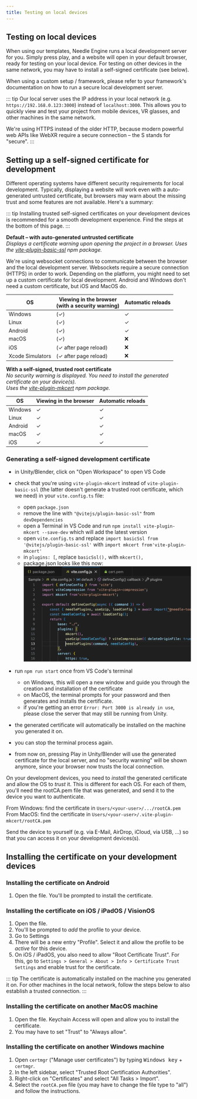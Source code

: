 ```yaml
---
title: Testing on local devices
---
```


## Testing on local devices

When using our templates, Needle Engine runs a local development server for you. Simply press play, and a website will open in your default browser, ready for testing on your local device. For testing on other devices in the same network, you may have to install a self-signed certificate (see below).

When using a custom setup / framework, please refer to your framework's documentation on how to run a secure local development server.  

::: tip
Our local server uses the IP address in your local network (e.g. `https://192.168.0.123:3000`) instead of `localhost:3000`.  This allows you to quickly view and test your project from mobile devices, VR glasses, and other machines in the same network.   

We're using HTTPS instead of the older HTTP, because modern powerful web APIs like WebXR require a secure connection – the S stands for "secure".
:::

## Setting up a self-signed certificate for development

Different operating systems have different security requirements for local development. Typically, displaying a website will work even with a auto-generated untrusted certificate, but browsers may warn about the missing trust and some features are not available. Here's a summary:

::: tip
Installing trusted self-signed certificates on your development devices is recommended for a smooth development experience. Find the steps at the bottom of this page.
:::

**Default – with auto-generated untrusted certificate**  
_Displays a certificate warning upon opening the project in a browser._
_Uses the [vite-plugin-basic-ssl](https://github.com/vitejs/vite-plugin-basic-ssl) npm package._

We're using websocket connections to communicate between the browser and the local development server. Websockets require a secure connection (HTTPS) in order to work. Depending on the platform, you might need to set up a custom certificate for local development. Android and Windows don't need a custom certificate, but iOS and MacOS do.

| OS | Viewing in the browser<br/>(with a security warning) | Automatic reloads |
| --- | --- | --- |
| Windows | (✓) | ✓ |
| Linux | (✓) | ✓ |
| Android | (✓) | ✓ |
| macOS | (✓) | ❌ |
| iOS | (✓ after page reload) | ❌ |
| Xcode Simulators | (✓ after page reload) | ❌ |

**With a self-signed, trusted root certificate**  
_No security warning is displayed. You need to install the generated certificate on your device(s)._  
_Uses the [vite-plugin-mkcert](https://github.com/liuweiGL/vite-plugin-mkcert) npm package._


| OS | Viewing in the browser | Automatic reloads |
| --- | --- | --- |
| Windows | ✓ | ✓ |
| Linux | ✓ | ✓ |
| Android | ✓ | ✓ |
| macOS | ✓ | ✓ |
| iOS | ✓ | ✓ |

### Generating a self-signed development certificate

- in Unity/Blender, click on "Open Workspace" to open VS Code  

- check that you're using `vite-plugin-mkcert` instead of `vite-plugin-basic-ssl` (the latter doesn't generate a trusted root certificate, which we need) in your `vite.config.ts` file:
  - open `package.json`
  - remove the line with `"@vitejs/plugin-basic-ssl"` from `devDependencies`
  - open a Terminal in VS Code and run `npm install vite-plugin-mkcert --save-dev` which will add the latest version
  - open `vite.config.ts` and replace `import basicSsl from '@vitejs/plugin-basic-ssl'` with `import mkcert from'vite-plugin-mkcert'`
  - in `plugins: [`, replace `basicSsl(),` with `mkcert(),`
  - package.json looks like this now: 
  ![](/testing/switch-to-mkcert.webp)
- run `npm run start` once from VS Code's terminal
  - on Windows, this will open a new window and guide you through the creation and installation of the certificate
  - on MacOS, the terminal prompts for your password and then generates and installs the certificate.
  - if you're getting an error `Error: Port 3000 is already in use`, please close the server that may still be running from Unity.
- the generated certificate will automatically be installed on the machine you generated it on.
- you can stop the terminal process again.
- from now on, pressing Play in Unity/Blender will use the generated certificate for the local server, and no "security warning" will be shown anymore, since your browser now trusts the local connection.

On your development devices, you need to _install_ the generated certificate and allow the OS to _trust_ it. This is different for each OS. For each of them, you'll need the rootCA.pem file that was generated, and send it to the device you want to authenticate.

From Windows: find the certificate in `Users/<your-user>/.../rootCA.pem`
From MacOS: find the certificate in `Users/<your-user>/.vite-plugin-mkcert/rootCA.pem`

Send the device to yourself (e.g. via E-Mail, AirDrop, iCloud, via USB, ...) so that you can access it on your development devices(s).

## Installing the certificate on your development devices

### Installing the certificate on Android

1. Open the file. You'll be prompted to install the certificate.

### Installing the certificate on iOS / iPadOS / VisionOS
1. Open the file.
2. You'll be prompted to _add_ the profile to your device.
3. Go to Settings
4. There will be a new entry "Profile". Select it and allow the profile to be _active_ for this device.
5. On iOS / iPadOS, you also need to allow "Root Certificate Trust". For this, go to `Settings > General > About > Info > Certificate Trust Settings` and enable trust for the certificate.

::: tip
The certificate is automatically installed on the machine you generated it on. For other machines in the local network, follow the steps below to also establish a trusted connection.
:::

### Installing the certificate on another MacOS machine
1. Open the file. Keychain Access will open and allow you to install the certificate. 
2. You may have to set "Trust" to "Always allow".

### Installing the certificate on another Windows machine
1. Open `certmgr` ("Manage user certificates") by typing <kbd>Windows key</kbd> + `certmgr`.
2. In the left sidebar, select "Trusted Root Certification Authorities".
3. Right-click on "Certificates" and select "All Tasks > Import".
4. Select the `rootCA.pem` file (you may have to change the file type to "all") and follow the instructions.